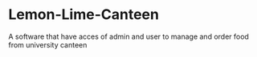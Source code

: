 # Lemon-Lime-Canteen
A software that have acces of admin and user to manage and order food from university canteen
